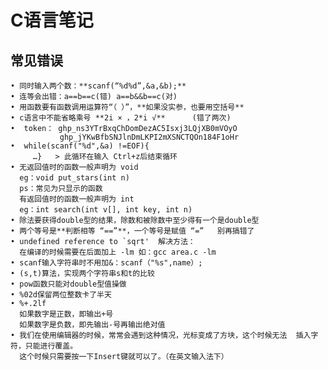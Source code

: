 # C语言笔记   
## 常见错误
    • 同时输入两个数：**scanf(“%d%d”,&a,&b);**
    • 连等会出错：a==b==c(错) a==b&&b==c(对)
    • 用函数要有函数调用运算符“（ ）”，**如果没实参，也要用空括号**
    • c语言中不能省略乘号 **2i × ，2*i √**      (错了两次)
    •  token： 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
    		   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
    •  while(scanf("%d",&a) !=EOF){
         …}   > 此循环在输入 Ctrl+z后结束循环
    • 无返回值时的函数一般声明为 void
      eg：void put_stars(int n)
      ps：常见为只显示的函数
      有返回值时的函数一般声明为 int
      eg：int search(int v[], int key, int n)
    • 除法要获得double型的结果，除数和被除数中至少得有一个是double型
    • 两个等号是**判断相等 “==”**，一个等号是赋值 “=”   别再搞错了
    • undefined reference to `sqrt'  解决方法：
      在编译的时候需要在后面加上 -lm 如：gcc area.c -lm
    • scanf输入字符串时不用加&：scanf（"%s",name）;
    • (s,t)算法，实现两个字符串s和t的比较
    • pow函数只能对double型值操做
    • %02d保留两位整数卡了半天
    • %+.2lf
      如果数字是正数，即输出+号
      如果数字是负数，即先输出-号再输出绝对值
    • 我们在使用编辑器的时候，常常会遇到这种情况，光标变成了方块，这个时候无法	插入字符，只能进行覆盖。
      这个时候只需要按一下Insert键就可以了。（在英文输入法下）
     
      





